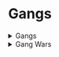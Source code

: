 # Gangs

<details>

<summary>Gangs</summary>

1. Building/Prop blocking a Territory is Not Allowed.
2. Players may only attack/defend flags as jobs within the Criminals & Gangs Categories.
3. Both players must be on the capture point to shoot each other at the first shot. (i.e., Don't shoot people who are outside the point)
4. You are not permitted to create multiple gangs through other people in order to house additional members.

</details>

<details>

<summary>Gang Wars</summary>

1. Bloods / Crips are KOS to each other (NLR Is 1 Minute for this)
2. It's disallowed to damage omitted players while in a gang war this will be considered RDM.

</details>
